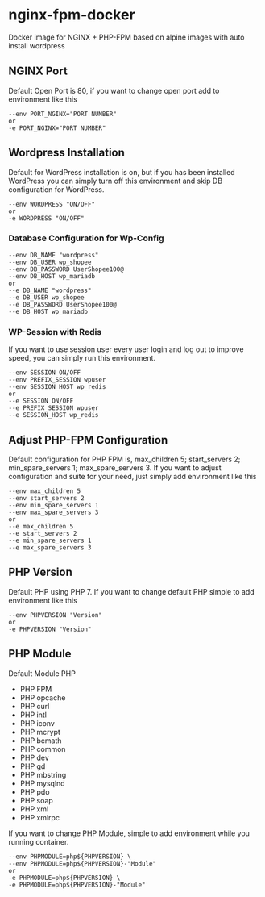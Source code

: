 # nginx-fpm-docker
Docker image for NGINX + PHP-FPM based on alpine images with auto install wordpress

## NGINX Port
Default Open Port is 80, if you want to change open port add to environment like this
```
--env PORT_NGINX="PORT NUMBER"
or
-e PORT_NGINX="PORT NUMBER"
```

## Wordpress Installation
Default for WordPress installation is on, but if you has been installed WordPress you can simply turn off this environment and skip DB configuration for WordPress.
```
--env WORDPRESS "ON/OFF"
or
-e WORDPRESS "ON/OFF"
```

### Database Configuration for Wp-Config
```
--env DB_NAME "wordpress"
--env DB_USER wp_shopee
--env DB_PASSWORD UserShopee100@
--env DB_HOST wp_mariadb
or
--e DB_NAME "wordpress"
--e DB_USER wp_shopee
--e DB_PASSWORD UserShopee100@
--e DB_HOST wp_mariadb
```

### WP-Session with Redis
If you want to use session user every user login and log out to improve speed, you can simply run this environment.
```
--env SESSION ON/OFF
--env PREFIX_SESSION wpuser
--env SESSION_HOST wp_redis
or
--e SESSION ON/OFF
--e PREFIX_SESSION wpuser
--e SESSION_HOST wp_redis
```

## Adjust PHP-FPM Configuration
Default configuration for PHP FPM is, max_children 5; start_servers 2; min_spare_servers 1; max_spare_servers 3. If you want to adjust configuration and suite for your need, just simply add environment like this
```
--env max_children 5
--env start_servers 2
--env min_spare_servers 1
--env max_spare_servers 3
or
--e max_children 5
--e start_servers 2
--e min_spare_servers 1
--e max_spare_servers 3
```

## PHP Version
Default PHP using PHP 7. If you want to change default PHP simple to add environment like this
```
--env PHPVERSION "Version"
or
-e PHPVERSION "Version"
```

## PHP Module
Default Module PHP
- PHP FPM
- PHP opcache
- PHP curl
- PHP intl
- PHP iconv
- PHP mcrypt
- PHP bcmath
- PHP common
- PHP dev
- PHP gd
- PHP mbstring
- PHP mysqlnd
- PHP pdo
- PHP soap
- PHP xml
- PHP xmlrpc

If you want to change PHP Module, simple to add environment while you running container.
```
--env PHPMODULE=php${PHPVERSION} \
--env PHPMODULE=php${PHPVERSION}-"Module"
or
-e PHPMODULE=php${PHPVERSION} \
-e PHPMODULE=php${PHPVERSION}-"Module" 
```

